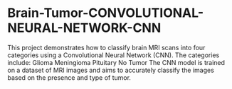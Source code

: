 # Brain-Tumor-CONVOLUTIONAL-NEURAL-NETWORK-CNN
This project demonstrates how to classify brain MRI scans into four categories using a Convolutional Neural Network (CNN). The categories include:  Glioma Meningioma Pituitary No Tumor The CNN model is trained on a dataset of MRI images and aims to accurately classify the images based on the presence and type of tumor.
